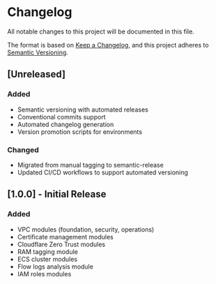 # Changelog

All notable changes to this project will be documented in this file.

The format is based on [Keep a Changelog](https://keepachangelog.com/en/1.0.0/),
and this project adheres to [Semantic Versioning](https://semver.org/spec/v2.0.0.html).

## [Unreleased]

### Added
- Semantic versioning with automated releases
- Conventional commits support
- Automated changelog generation
- Version promotion scripts for environments

### Changed
- Migrated from manual tagging to semantic-release
- Updated CI/CD workflows to support automated versioning

## [1.0.0] - Initial Release

### Added
- VPC modules (foundation, security, operations)
- Certificate management modules
- Cloudflare Zero Trust modules
- RAM tagging module
- ECS cluster modules
- Flow logs analysis module
- IAM roles modules
